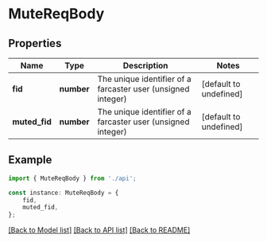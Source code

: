 # MuteReqBody


## Properties

Name | Type | Description | Notes
------------ | ------------- | ------------- | -------------
**fid** | **number** | The unique identifier of a farcaster user (unsigned integer) | [default to undefined]
**muted_fid** | **number** | The unique identifier of a farcaster user (unsigned integer) | [default to undefined]

## Example

```typescript
import { MuteReqBody } from './api';

const instance: MuteReqBody = {
    fid,
    muted_fid,
};
```

[[Back to Model list]](../README.md#documentation-for-models) [[Back to API list]](../README.md#documentation-for-api-endpoints) [[Back to README]](../README.md)
